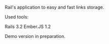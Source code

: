 Rail's application to easy and fast links storage.

Used tools:

Rails 3.2
Ember.JS 1.2

Demo version in preparation.

